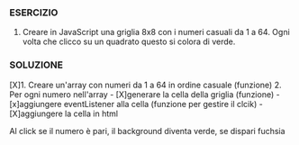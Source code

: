 ### ESERCIZIO
1. Creare in JavaScript una griglia 8x8 con i numeri casuali da 1 a 64. Ogni volta che clicco su un quadrato questo si colora di verde.

### SOLUZIONE
[X]1. Creare un'array con numeri da 1 a 64 in ordine casuale (funzione)
2. Per ogni numero nell'array
    - [X]generare la cella della griglia (funzione)
    - [x]aggiungere eventListener alla cella (funzione per gestire il clcik)
    - [X]aggiungere la cella in html

Al click se il numero è pari, il background diventa verde, se dispari fuchsia